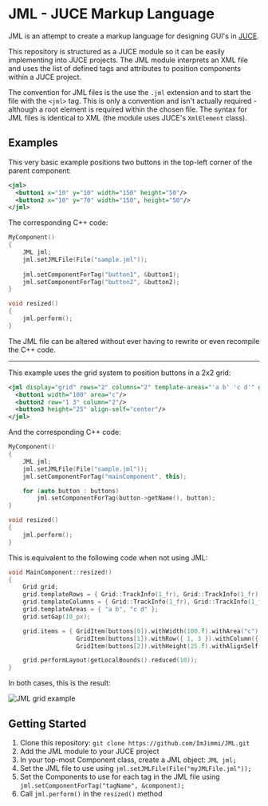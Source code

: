 # JML - JUCE Markup Language

JML is an attempt to create a markup language for designing GUI's in [JUCE](https://github.com/WeAreROLI/JUCE).

This repository is structured as a JUCE module so it can be easily implementing into JUCE projects. The JML module interprets an XML file and uses the list of defined tags and attributes to position components within a JUCE project.

The convention for JML files is the use the `.jml` extension and to start the file with the `<jml>` tag. This is only a convention and isn't actually required - although a root element is required within the chosen file. The syntax for JML files is identical to XML (the module uses JUCE's `XmlElement` class).

## Examples
This very basic example positions two buttons in the top-left corner of the parent component:
```xml
<jml>
  <button1 x="10" y="10" width="150" height="50"/>
  <button2 x="10" y="70" width="150", height="50"/>
</jml>
```

The corresponding C++ code:
```c++
MyComponent()
{
    JML jml;
    jml.setJMLFile(File("sample.jml"));
    
    jml.setComponentForTag("button1", &button1);
    jml.setComponentForTag("button2", &button2);
}

void resized()
{
    jml.perform();
}
```

The JML file can be altered without ever having to rewrite or even recompile the C++ code.

---

This example uses the grid system to position buttons in a 2x2 grid:
```xml
<jml display="grid" rows="2" columns="2" template-areas="'a b' 'c d'" gap="10" margin="10">
  <button1 width="100" area="c"/>
  <button2 row="1 3" column="2"/>
  <button3 height="25" align-self="center"/>
</jml>
```

And the corresponding C++ code:
```c++
MyComponent()
{
    JML jml;
    jml.setJMLFile(File("sample.jml"));
    jml.setComponentForTag("mainComponent", this);

    for (auto button : buttons)
        jml.setComponentForTag(button->getName(), button);
}

void resized()
{
    jml.perform();
}
```

This is equivalent to the following code when not using JML:
```c++
void MainComponent::resized()
{
    Grid grid;
    grid.templateRows = { Grid::TrackInfo(1_fr), Grid::TrackInfo(1_fr) };
    grid.templateColumns = { Grid::TrackInfo(1_fr), Grid::TrackInfo(1_fr) };
    grid.templateAreas = { "a b", "c d" };
    grid.setGap(10_px);

    grid.items = { GridItem(buttons[0]).withWidth(100.f).withArea("c"),
                   GridItem(buttons[1]).withRow({ 1, 3 }).withColumn({ 2 }),
                   GridItem(buttons[2]).withHeight(25.f).withAlignSelf(GridItem::AlignSelf::center) };

    grid.performLayout(getLocalBounds().reduced(10));
}
```

In both cases, this is the result:

![JML grid example](https://i.imgur.com/9fW4oFj.png)


## Getting Started

1. Clone this repository: `git clone https://github.com/ImJimmi/JML.git`
2. Add the JML module to your JUCE project
3. In your top-most Component class, create a JML object: `JML jml;`
4. Set the JML file to use using `jml.setJMLFile(File("myJMLFile.jml"));`
4. Set the Components to use for each tag in the JML file using `jml.setComponentForTag("tagName", &component);`
5. Call `jml.perform()` in the `resized()` method
